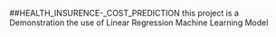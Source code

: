 ##HEALTH_INSURENCE-_COST_PREDICTION
this project  is a   Demonstration the use of Linear Regression Machine Learning Model
 
